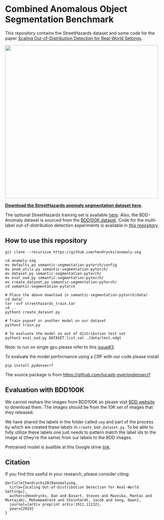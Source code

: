 # Combined Anomalous Object Segmentation Benchmark

This repository contains the StreetHazards dataset and some code for the paper [Scaling Out-of-Distribution Detection for Real-World Settings](https://arxiv.org/abs/1911.11132).

<img align="center" src="streethazards.gif" width="500">

__[Download the StreetHazards anomaly segmentation dataset here](https://people.eecs.berkeley.edu/~hendrycks/streethazards_test.tar).__

The optional StreetHazards training set is available [here](https://people.eecs.berkeley.edu/~hendrycks/streethazards_train.tar). Also, the BDD-Anomaly dataset is sourced from the [BDD100K dataset](bdd-data.berkeley.edu). Code for the multi-label out-of-distribution detection experiments is available in [this repository](https://github.com/xksteven/multilabel-ood).


## How to use this repository


    git clone --recursive https://github.com/hendrycks/anomaly-seg

    cd anomaly-seg
    mv defaults.py semantic-segmentation-pytorch/config
    mv anom_utils.py semantic-segmentation-pytorch/
    mv dataset.py semantic-segmentation-pytorch/
    mv eval_ood.py semantic-segmentation-pytorch/
    mv create_dataset.py semantic-segmentation-pytorch/
    cd semantic-segmentation-pytorch

    # Place the above download in semantic-segmentation-pytorch/data/
    cd data/
    tar -xvf streethazards_train.tar
    cd ..
    python3 create_dataset.py
    
    # Train pspnet or another model on our dataset
    python3 train.py

    # To evaluate the model on out of distribution test set
    python3 eval_ood.py DATASET.list_val ./data/test.odgt

Note: to run on single gpu please refer to this [issue#3](https://github.com/hendrycks/anomaly-seg/issues/3#issuecomment-574846086).

To evaluate the model performance using a CRF with our code please install

    pip install pydensecrf

The source package is from https://github.com/lucasb-eyer/pydensecrf 


## Evaluation with BDD100K

We cannot reshare the images from BDD100K so please visit [BDD website](https://bdd-data.berkeley.edu/portal.html) to download them.  The images should be from the 10K set of images that they released.

We have shared the labels in the folder called `seg` and part of the process by which we created these labels in `create_bdd_dataset.py`.  To be able to fully utilize these labels one just needs to pattern match the label ids to the image id (they're the same) from our labels to the BDD images.  

Pretrained model is availble at this Google drive [link](https://drive.google.com/file/d/1gaaBMY42HiQ9SBQ9N8Rv258HuCvVox8u/view?usp=sharing).

## Citation

If you find this useful in your research, please consider citing:

    @article{hendrycks2019anomalyseg,
      title={Scaling Out-of-Distribution Detection for Real-World Settings},
      author={Hendrycks, Dan and Basart, Steven and Mazeika, Mantas and Mostajabi, Mohammadreza and Steinhardt, Jacob and Song, Dawn},
      journal={arXiv preprint arXiv:1911.11132},
      year={2019}
    }
